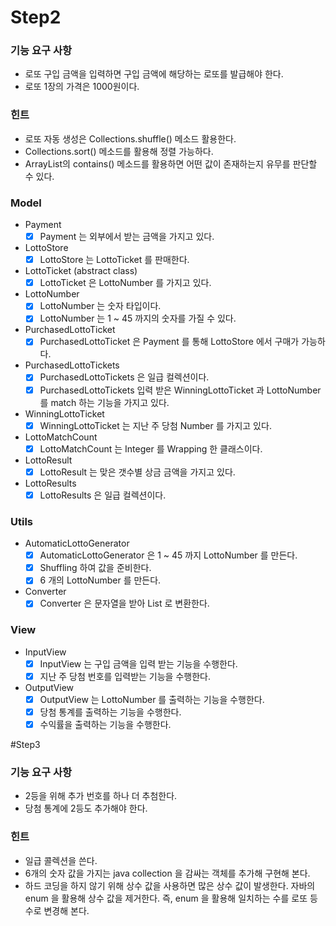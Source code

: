 # Step2 
### 기능 요구 사항
* 로또 구입 금액을 입력하면 구입 금액에 해당하는 로또를 발급해야 한다.
* 로또 1장의 가격은 1000원이다.

### 힌트
* 로또 자동 생성은 Collections.shuffle() 메소드 활용한다.
* Collections.sort() 메소드를 활용해 정렬 가능하다.
* ArrayList의 contains() 메소드를 활용하면 어떤 값이 존재하는지 유무를 판단할 수 있다.

### Model
* Payment
    * [x] Payment 는 외부에서 받는 금액을 가지고 있다.
    
* LottoStore
    * [x] LottoStore 는 LottoTicket 를 판매한다.
    
* LottoTicket (abstract class)
    * [x] LottoTicket 은 LottoNumber 를 가지고 있다.
    
* LottoNumber
    * [x] LottoNumber 는 숫자 타입이다.
    * [x] LottoNumber 는 1 ~ 45 까지의 숫자를 가질 수 있다.
        
* PurchasedLottoTicket
    * [x] PurchasedLottoTicket 은 Payment 를 통해 LottoStore 에서 구매가 가능하다. 

* PurchasedLottoTickets
    * [x] PurchasedLottoTickets 은 일급 컬렉션이다.
    * [x] PurchasedLottoTickets 입력 받은 WinningLottoTicket 과 LottoNumber 를 match 하는 기능을 가지고 있다.
    
* WinningLottoTicket
    * [x] WinningLottoTicket 는 지난 주 당첨 Number 를 가지고 있다.

* LottoMatchCount
    * [x] LottoMatchCount 는 Integer 를 Wrapping 한 클래스이다.
    
* LottoResult
    * [x] LottoResult 는 맞은 갯수별 상금 금액을 가지고 있다.
    
* LottoResults
    * [x] LottoResults 은 일급 컬렉션이다.

### Utils
* AutomaticLottoGenerator
    * [x] AutomaticLottoGenerator 은 1 ~ 45 까지 LottoNumber 를 만든다.
    * [x] Shuffling 하여 값을 준비한다.
    * [x] 6 개의 LottoNumber 를 만든다. 
    
* Converter
    * [x] Converter 은 문자열을 받아 List<Integer> 로 변환한다.

### View
* InputView
    * [x] InputView 는 구입 금액을 입력 받는 기능을 수행한다.
    * [x] 지난 주 당첨 번호를 입력받는 기능을 수행한다.
    
* OutputView
    * [x] OutputView 는 LottoNumber 를 출력하는 기능을 수행한다.
    * [x] 당첨 통계를 출력하는 기능을 수행한다.
    * [x] 수익률을 출력하는 기능을 수행한다.
    
#Step3

### 기능 요구 사항
* 2등을 위해 추가 번호를 하나 더 추첨한다.
* 당첨 통계에 2등도 추가해야 한다.

### 힌트
* 일급 콜렉션을 쓴다.
* 6개의 숫자 값을 가지는 java collection 을 감싸는 객체를 추가해 구현해 본다.
* 하드 코딩을 하지 않기 위해 상수 값을 사용하면 많은 상수 값이 발생한다. 자바의 enum 을 활용해 상수 값을 제거한다. 즉, enum 을 활용해 일치하는 수를 로또 등수로 변경해 본다.
